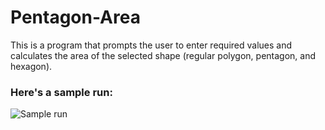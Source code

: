 # Pentagon-Area
This is a program that prompts the user to enter required values and calculates the area of the selected shape (regular polygon, pentagon, and hexagon).

### Here's a sample run:


![Sample run](https://user-images.githubusercontent.com/41565191/59346890-959fd900-8d28-11e9-834f-9fd05dba5ff4.PNG)
